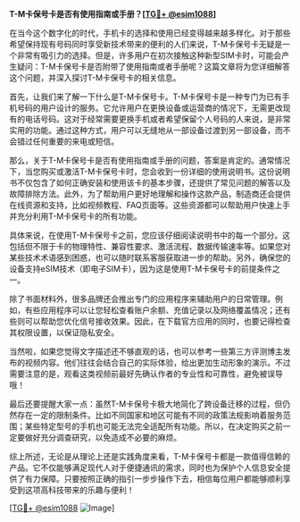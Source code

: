 **T-M卡保号卡是否有使用指南或手册？[[TG💪+ @esim1088](https://t.me/s/esim1088)]**

在当今这个数字化的时代，手机卡的选择和使用已经变得越来越多样化。对于那些希望保持现有号码同时享受新技术带来的便利的人们来说，T-M卡保号卡无疑是一个非常有吸引力的选择。但是，许多用户在初次接触这种新型SIM卡时，可能会产生疑问：T-M卡保号卡是否附带了使用指南或者手册呢？这篇文章将为您详细解答这个问题，并深入探讨T-M卡保号卡的相关信息。

首先，让我们来了解一下什么是T-M卡保号卡。T-M卡保号卡是一种专门为已有手机号码的用户设计的服务。它允许用户在更换设备或运营商的情况下，无需更改现有的电话号码。这对于经常需要更换手机或者希望保留个人号码的人来说，是非常实用的功能。通过这种方式，用户可以无缝地从一部设备过渡到另一部设备，而不会错过任何重要的来电或短信。

那么，关于T-M卡保号卡是否有使用指南或手册的问题，答案是肯定的。通常情况下，当您购买或激活T-M卡保号卡时，您会收到一份详细的使用说明书。这份说明书不仅包含了如何正确安装和使用该卡的基本步骤，还提供了常见问题的解答以及故障排除方法。此外，为了帮助用户更好地理解和操作这款产品，制造商还会提供在线资源和支持，比如视频教程、FAQ页面等。这些资源都可以帮助用户快速上手并充分利用T-M卡保号卡的所有功能。

具体来说，在使用T-M卡保号卡之前，您应该仔细阅读说明书中的每一个部分。这包括但不限于卡的物理特性、兼容性要求、激活流程、数据传输速率等。如果您对某些技术术语感到困惑，也可以随时联系客服获取进一步的帮助。另外，确保您的设备支持eSIM技术（即电子SIM卡），因为这是使用T-M卡保号卡的前提条件之一。

除了书面材料外，很多品牌还会推出专门的应用程序来辅助用户的日常管理。例如，有些应用程序可以让您轻松查看账户余额、充值记录以及网络覆盖情况；还有些则可以帮助您优化信号接收效果。因此，在下载官方应用的同时，也要记得检查其权限设置，以保证隐私安全。

当然啦，如果您觉得文字描述还不够直观的话，也可以参考一些第三方评测博主发布的视频内容。他们往往会结合自己的实际体验，给出更加生动形象的演示。不过需要注意的是，观看这类视频前最好先确认作者的专业性和可靠性，避免被误导哦！

最后还要提醒大家一点：虽然T-M卡保号卡极大地简化了跨设备迁移的过程，但仍然存在一定的限制条件。比如不同国家和地区可能有不同的政策法规影响着服务范围；某些特定型号的手机也可能无法完全适配所有功能。所以，在决定购买之前一定要做好充分调查研究，以免造成不必要的麻烦。

综上所述，无论是从理论上还是实践角度来看，T-M卡保号卡都是一款值得信赖的产品。它不仅能够满足现代人对于便捷通讯的需求，同时也为保护个人信息安全提供了有力保障。只要按照正确的指引一步步操作下去，相信每位用户都能够顺利享受到这项高科技带来的乐趣与便利！

[[TG💪+ @esim1088](https://t.me/s/esim1088) ![Image](https://i.postimg.cc/4NQfJmqS/Snipaste-2025-05-13-00-14-12.png)]